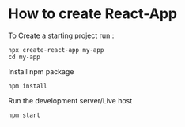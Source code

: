 # How to create React-App
To Create a starting project run :
 ```
 npx create-react-app my-app
cd my-app
```
Install npm package
```
npm install
```
Run the development server/Live host
```
npm start
```